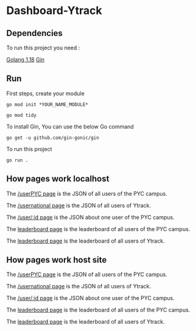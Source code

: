 # Dashboard-Ytrack

## Dependencies

To run this project you need :

[Golang 1.18](https://go.dev/dl/)
[Gin](https://pkg.go.dev/github.com/gin-gonic/gin#readme-quick-start)

## Run  
First steps, create your module
```
go mod init *YOUR_NAME_MODULE*
```
```
go mod tidy
```
To install Gin, You can use the below Go command
```
go get -u github.com/gin-gonic/gin
```
To run this project
```
go run .
```

## How pages work localhost

The [/userPYC page](http://localhost:8080/userPYC) is the JSON of all users of the PYC campus.

The [/usernational page](http://localhost:8080/usernational) is the JSON of all users of Ytrack.

The [/user/:id page](http://localhost:8080/user/567) is the JSON about one user of the PYC campus.

The [leaderboard page](http://localhost:8080/leaderboard) is the leaderboard of all users of the PYC campus.

The [leaderboard page](http://localhost:8080/leaderboardnational) is the leaderboard of all users of Ytrack.

## How pages work host site

The [/userPYC page](https://dashboard-ytrack.onrender.com/userPYC) is the JSON of all users of the PYC campus.

The [/usernational page](https://dashboard-ytrack.onrender.com/usernational) is the JSON of all users of Ytrack.

The [/user/:id page](https://dashboard-ytrack.onrender.com/user/567) is the JSON about one user of the PYC campus.

The [leaderboard page](https://dashboard-ytrack.onrender.com/leaderboard) is the leaderboard of all users of the PYC campus.

The [leaderboard page](https://dashboard-ytrack.onrender.com/leaderboardnational) is the leaderboard of all users of Ytrack.